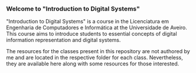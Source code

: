 ### Welcome to "Introduction to Digital Systems"

"Introduction to Digital Systems" is a course in the Licenciatura em Engenharia de Computadores e Informática at the Universidade de Aveiro. This course aims to introduce students to essential concepts of digital information representation and digital systems. 

The resources for the classes present in this repository are not authored by me and are located in the respective folder for each class. Nevertheless, they are available here along with some resources for those interested.